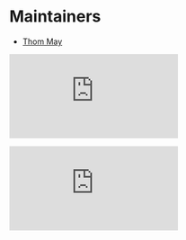 # Maintainers

* [Thom May](https://github.com/thommay)


[![Analytics](https://kubernetes-site.appspot.com/UA-36037335-10/GitHub/pkg/cloudprovider/rackspace/MAINTAINERS.md?pixel)]()


[![Analytics](https://kubernetes-site.appspot.com/UA-36037335-10/GitHub/pkg/cloudprovider/providers/rackspace/MAINTAINERS.md?pixel)]()
